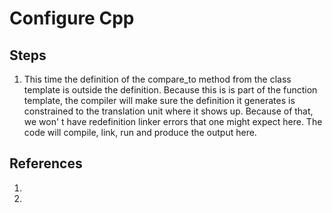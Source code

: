 # Configure Cpp

## Steps
1. This time the definition of the compare_to method from the class template is outside the definition. Because this is is part of the function template, the compiler will make sure the definition it generates is constrained to the translation unit where it shows up. Because of that, we won' t have redefinition linker errors that one might expect here. The code will compile, link, run and produce the output here.



## References
1. 
2. 

